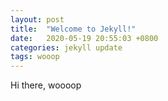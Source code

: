 ```yaml
---
layout: post
title:  "Welcome to Jekyll!"
date:   2020-05-19 20:55:03 +0800
categories: jekyll update
tags: wooop
---
```


Hi there, woooop
